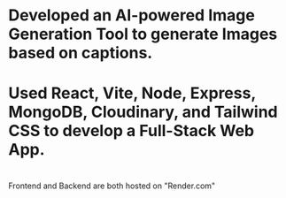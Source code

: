 # Developed an AI-powered Image Generation Tool to generate Images based on captions.
# Used React, Vite, Node, Express, MongoDB, Cloudinary, and Tailwind CSS to develop a Full-Stack Web App.
#

Frontend and Backend are both hosted on "Render.com"

